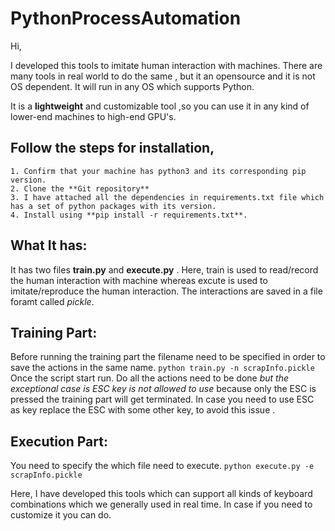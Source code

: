 # PythonProcessAutomation


Hi,

  I developed this tools to imitate human interaction with machines. There are many tools in real world to do the same , but it an opensource and it is not OS dependent. It will run in any OS which supports Python.


  It is a **lightweight** and customizable tool ,so you can use it in any kind of lower-end machines to high-end GPU's. 

 ## Follow the steps for installation,
	1. Confirm that your machine has python3 and its corresponding pip version.
	2. Clone the **Git repository**
	3. I have attached all the dependencies in requirements.txt file which has a set of python packages with its version.
	4. Install using **pip install -r requirements.txt**.
  
  
## What It has:
  It has two files **train.py** and **execute.py** . Here, train is used to read/record the human interaction with machine     whereas excute is used to imitate/reproduce the human interaction. The interactions are saved in a file foramt called         *pickle*.

## Training Part:
  Before running the training part the filename need to be specified in order to save the actions in the same name.
  ```python train.py -n scrapInfo.pickle``` 
  Once the script start run. Do all the actions need to be done *but the exceptional case is ESC key is not allowed to use*     because only the ESC is pressed the training part will get terminated. In case you need to use ESC as key replace the ESC     with some other key, to avoid this issue .

## Execution Part:
  You need to specify the which file need to execute.
  ```python execute.py -e scrapInfo.pickle```
  
 Here, I have developed this tools which can support all kinds of keyboard combinations which we generally used in real time. In case if you need to customize it you can do.
 
 
 
  

 
